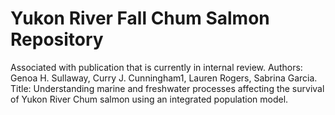 # Yukon River Fall Chum Salmon Repository

Associated with publication that is currently in internal review.
Authors: Genoa H. Sullaway, Curry J. Cunningham1, Lauren Rogers, Sabrina Garcia. 
Title: Understanding marine and freshwater processes affecting the survival of Yukon River Chum salmon using an integrated population model.

